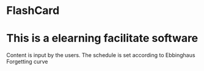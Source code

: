# FlashCard
<h1>This is a elearning facilitate software</h1>
<p>Content is input by the users. The schedule is set according to Ebbinghaus Forgetting curve</p>
